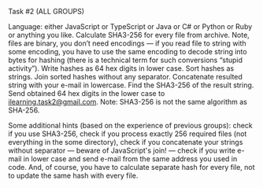 Task #2 (ALL GROUPS)

Language: either JavaScript or TypeScript or Java or C# or Python or Ruby or anything you like.
Calculate SHA3-256 for every file from archive. Note, files are binary, you don’t need encodings — if you read file to string with some encoding, you have to use the same encoding to decode string into bytes for hashing (there is a technical term for such conversions “stupid activity”).
Write hashes as 64 hex digits in lower case.
Sort hashes as strings.
Join sorted hashes without any separator.
Concatenate resulted string with your e-mail in lowercase.
Find the SHA3-256 of the result string.
Send obtained 64 hex digits in the lower case to ilearning.task2@gmail.com.
Note: SHA3-256 is not the same algorithm as SHA-256. 

Some additional hints (based on the experience of previous groups): check if you use SHA3-256, check if you process exactly 256 required files (not everything in the some directory), check if you concatenate your strings without separator — beware of JavaScript's join! — check if you write e-mail in lower case and send e-mail from the same address you used in code. And, of course, you have to calculate separate hash for every file, not to update the same hash with every file.